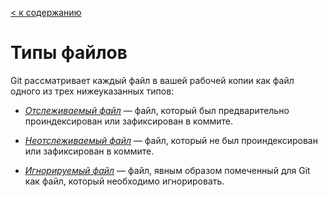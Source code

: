 [< к содержанию](./readme.md)

# Типы файлов

Git рассматривает каждый файл в вашей рабочей копии как файл одного из трех нижеуказанных типов:
 
* <ins>_Отслеживаемый файл_</ins> — файл, который был предварительно проиндексирован или зафиксирован в коммите.

* <ins>_Неотслеживаемый файл_</ins> — файл, который не был проиндексирован или зафиксирован в коммите.

* <ins>_Игнорируемый файл_</ins> — файл, явным образом помеченный для Git как файл, который необходимо игнорировать.
